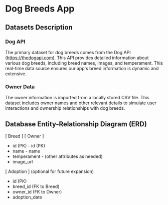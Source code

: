 # Dog Breeds App

## Datasets Description

### Dog API

The primary dataset for dog breeds comes from the Dog API (https://thedogapi.com). This API provides detailed information about various dog breeds, including breed names, images, and temperament. This real-time data source ensures our app's breed information is dynamic and extensive.

### Owner Data

The owner information is imported from a locally stored CSV file. This dataset includes owner names and other relevant details to simulate user interactions and ownership relationships with dog breeds.

## Database Entity-Relationship Diagram (ERD)

[ Breed ] [ Owner ]

- id (PK) - id (PK)
- name - name
- temperament - (other attributes as needed)
- image_url

[ Adoption ] (optional for future expansion)

- id (PK)
- breed_id (FK to Breed)
- owner_id (FK to Owner)
- adoption_date
